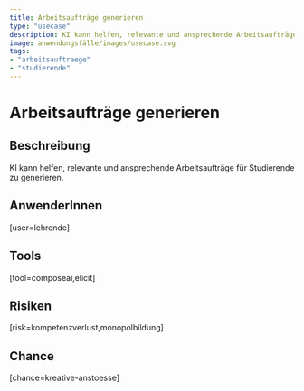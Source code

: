 ```yaml
---
title: Arbeitsaufträge generieren
type: "usecase"
description: KI kann helfen, relevante und ansprechende Arbeitsaufträge für Studierende zu generieren.
image: anwendungsfälle/images/usecase.svg
tags:
- "arbeitsauftraege"
- "studierende"
---
```


# Arbeitsaufträge generieren

## Beschreibung

KI kann helfen, relevante und ansprechende Arbeitsaufträge für Studierende zu generieren.

## AnwenderInnen

[user=lehrende]


## Tools

[tool=composeai,elicit]


## Risiken

[risk=kompetenzverlust,monopolbildung]


## Chance

[chance=kreative-anstoesse]
